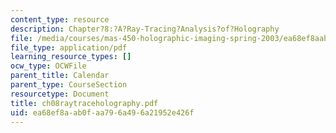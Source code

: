 ```yaml
---
content_type: resource
description: Chapter?8:?A?Ray-Tracing?Analysis?of?Holography
file: /media/courses/mas-450-holographic-imaging-spring-2003/ea68ef8aab0faa796a496a21952e426f_ch08raytraceholography.pdf
file_type: application/pdf
learning_resource_types: []
ocw_type: OCWFile
parent_title: Calendar
parent_type: CourseSection
resourcetype: Document
title: ch08raytraceholography.pdf
uid: ea68ef8a-ab0f-aa79-6a49-6a21952e426f
---
```


